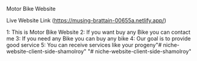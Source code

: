 Motor Bike Website

Live Website Link (https://musing-brattain-00655a.netlify.app/)


1: This is Motor Bike Website
2: If you want buy any Bike you can contact me
3: If you need any Bike you can buy any bike
4: Our goal is to provide good service
5: You can receive services like your progeny"# niche-website-client-side-shamolroy" 
"# niche-website-client-side-shamolroy" 
